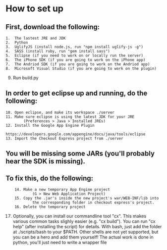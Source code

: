 How to set up
===============================

## First, download the following:
	1.	The lastest JRE and JDK
	2.	Python
	3.	UglifyJS (install node.js, run "npm install uglify-js -g")
	4.	SASS (install ruby, run "gem install sass")
	5.	Eclipse (if you need to work on or locally run the server)
	6.	The iPhone SDK (if you are going to work on the iPhone app)
	7.	The Andriod SDK (if you are going to work on the Andriod app)
	8.	Microsoft Visual Studio (if you are going to work on the plugin)

9.	Run build.py

## In order to get eclipse up and running, do the following:
	10.	Open eclipse, and make its workspace ./server
	11.	Make sure eclipse is using the latest JDK for your JRE
			(Preferences > Java > Installed JREs)
	12.	Install the Google App Engine Plugin
			https://developers.google.com/appengine/docs/java/tools/eclipse
	13.	Import the Checkout Express project from ./server

##	You will be missing some JARs (you'll probably hear the SDK is missing).
##	To fix this, do the following: 
		14.	Make a new temporary App Engine project
				(G > New Web Application Project)
		15.	Copy the .jar's inside the new project's war/WEB-INF/lib into
				the corresponding folder in checkout express's project.
		16.	Delete the temporary project

17.	Optionally, you can install our commandline tool "cx".  This makes
	various common tasks slighly easier (e.g. "cx build").  You can run
	"cx help" (after installing the script) for details.
	With bash, just add the folder at ./scripts/bash to your $PATH.  Other
	shells are not yet supported, but you can be a hero and add them
	yourself!  The actual work is done in python, you'll just need to write
	a wrapper file
